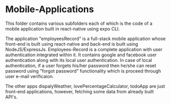 # Mobile-Applications
 
 This folder contains various subfolders each of which is the code of a mobile application built in react-native using expo CLI.
 
The application "employeesRecord" is a full-stack mobile application whose front-end is built using react-native and back-end is built using NodeJS/ExpressJs. Employees-Record is a complete application with user authentication integrated within it. It contains google and facebook user authentication along with its local user authentication. In case of local authentication, if a user forgets his/her password then he/she can reset password using "forgot password" functionality which is proceed through user e-mail verificaion.

The other apps dispalyWeather, lovePercentageCalculator, todoApp are just front-end applications, however, fetching some data from already built API's.
